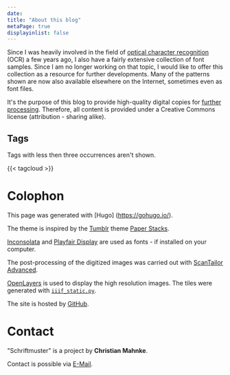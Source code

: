 ```yaml
---
date:
title: "About this blog"
metaPage: true
displayinlist: false
---
```


Since I was heavily involved in the field of [optical character recognition](https://en.wikipedia.org/wiki/Optical_character_recognition) (OCR) a few years ago, I also have a fairly extensive collection of font samples. Since I am no longer working on that topic, I would like to offer this collection as a resource for further developments. Many of the patterns shown are now also available elsewhere on the Internet, sometimes even as font files.

It's the purpose of this blog to provide high-quality digital copies for [further processing](/reuse/). Therefore, all content is provided under a Creative Commons license (attribution - sharing alike).

## Tags

Tags with less then three occurrences aren't shown.

{{< tagcloud >}}

# Colophon

This page was generated with [Hugo] (https://gohugo.io/).

The theme is inspired by the [Tumblr](https://www.tumblr.com/) theme [Paper Stacks](https://www.tumblr.com/theme/36202).

[Inconsolata](https://github.com/googlefonts/inconsolata) and [Playfair Display](https://github.com/clauseggers/Playfair-Display) are used as fonts - if installed on your computer.

The post-processing of the digitized images was carried out with [ScanTailor Advanced](https://github.com/4lex4/scantailor-advanced).

[OpenLayers](https://openlayers.org/) is used to display the high resolution images. The tiles were generated with [`iiif_static.py`](https://github.com/zimeon/iiif).

The site is hosted by [GitHub](https://github.com/).

# Contact

"Schriftmuster" is a project by **Christian Mahnke**.

Contact is possible via [E-Mail](mailto:schriftmuster@projektemacher.org).
